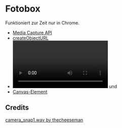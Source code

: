 Fotobox
=======

Funktioniert zur Zeit nur in Chrome.

* [Media Capture API](http://www.w3.org/TR/mediacapture-streams/)
* [createObjectURL](http://www.w3.org/TR/FileAPI/#dfn-createObjectURL)
* [<video>](http://www.whatwg.org/specs/web-apps/current-work/multipage/the-video-element.html#the-video-element) und [<audio>](http://www.whatwg.org/specs/web-apps/current-work/multipage/the-video-element.html#the-audio-element)
* [Canvas-Element](http://www.whatwg.org/specs/web-apps/current-work/multipage/the-canvas-element.html)

Credits
-------

[camera_snap1.wav by thecheeseman](http://freesound.org/people/thecheeseman/sounds/51360/)